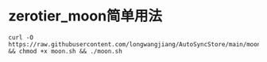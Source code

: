 # zerotier_moon简单用法

```
curl -O https://raw.githubusercontent.com/longwangjiang/AutoSyncStore/main/moon/moon.sh && chmod +x moon.sh && ./moon.sh
```


